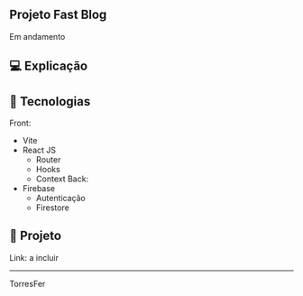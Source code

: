 ## Projeto Fast Blog
Em andamento

## 💻 Explicação


## 🚧 Tecnologias
Front:
- Vite
- React JS
    - Router
    - Hooks
    - Context
Back:
- Firebase
    - Autenticação
    - Firestore

## 🚀 Projeto 
Link: a incluir

________________________

TorresFer
